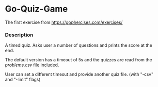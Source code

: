 Go-Quiz-Game
===
The first exercise from https://gophercises.com/exercises/

### Description

A timed quiz. Asks user a number of questions and prints the score at the end.

The default version has a timeout of 5s and the quizzes are read from the *problems.csv* file included.

User can set a different timeout and provide another quiz file. (with "-csv" and "-limit" flags)